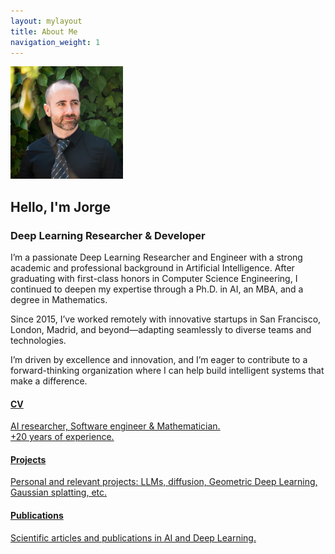 ```yaml
---
layout: mylayout
title: About Me
navigation_weight: 1
---
```


<div class="hero-section hero-section-about">
  <div class="hero-section-inner with-image">
    <div>
    <img src="/assets/me2021.jpg" width="180" alt="Jorge's photo"/>
    <h2>Hello, I'm Jorge</h2>
    <h3>Deep Learning Researcher & Developer</h3>
    <p>I’m a passionate Deep Learning Researcher and Engineer with a strong academic and professional background in Artificial Intelligence. After graduating with first-class honors in Computer Science Engineering, I continued to deepen my expertise through a Ph.D. in AI, an MBA, and a degree in Mathematics.</p>
    <p>Since 2015, I’ve worked remotely with innovative startups in San Francisco, London, Madrid, and beyond—adapting seamlessly to diverse teams and technologies.</p>
    <p>I’m driven by excellence and innovation, and I’m eager to contribute to a forward-thinking organization where I can help build intelligent systems that make a difference.</p>
  </div>
  </div>
</div>

<div class="main-sections">
  <a class="section-card section-link background-cv" href="/cv.html">
    <h4>CV</h4>
    <p>AI researcher, Software engineer & Mathematician.<br>+20 years of experience.</p>
  </a>
  <a class="section-card section-link background-projects" href="/research_projects.html">
    <h4>Projects</h4>
    <p>Personal and relevant projects: LLMs, diffusion, Geometric Deep Learning, Gaussian splatting, etc.</p>
  </a>
  <a class="section-card section-link background-pubs" href="/publications.html">
    <h4>Publications</h4>
    <p>Scientific articles and publications in AI and Deep Learning.</p>
  </a>
</div>